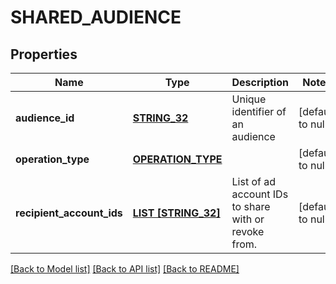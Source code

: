 # SHARED_AUDIENCE

## Properties
Name | Type | Description | Notes
------------ | ------------- | ------------- | -------------
**audience_id** | [**STRING_32**](STRING_32.md) | Unique identifier of an audience | [default to null]
**operation_type** | [**OPERATION_TYPE**](OperationType.md) |  | [default to null]
**recipient_account_ids** | [**LIST [STRING_32]**](STRING_32.md) | List of ad account IDs to share with or revoke from. | [default to null]

[[Back to Model list]](../README.md#documentation-for-models) [[Back to API list]](../README.md#documentation-for-api-endpoints) [[Back to README]](../README.md)


